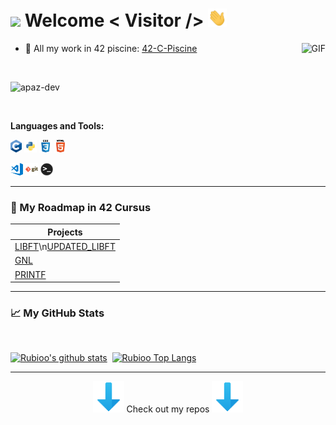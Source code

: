 <h1><img src="https://emojis.slackmojis.com/emojis/images/1531849430/4246/blob-sunglasses.gif?1531849430" width="30"/> Welcome < Visitor /> <img src="https://raw.githubusercontent.com/apaz-dev/apaz-dev/main/assets/Hi.gif" width="30"/></h1>

<p align="left">
<!--<a href="https://twitter.com/" target="_blank"><img height="30" src="https://raw.githubusercontent.com/AbhishekMaira10/AbhishekMaira10/master/Resources/png/twitter.png?raw=true"></a>&nbsp;&nbsp;&nbsp;&nbsp;&nbsp;
<a href="https://www.linkedin.com/" target="_blank"><img height="30" src="https://raw.githubusercontent.com/AbhishekMaira10/AbhishekMaira10/master/linkedin.png?raw=true"></a>&nbsp;&nbsp;&nbsp;&nbsp;&nbsp;-->
<!--<a href="https://open.spotify.com/user/MY_SPOITIFYYY" target="_blank"><img height="30" src="https://raw.githubusercontent.com/apaz-dev/apaz-dev/main/assets/spotify.png?raw=true"></a>&nbsp;&nbsp;&nbsp;&nbsp;&nbsp;--

</p>

Hi, I'm [apaz-dev](https://github.com/apaz-dev), Student of 42 Fundacion Telefonica in Madrid 👨🏻‍💻. I love programming since I was a child and especially cybersecurity. Besides programming, I usually do CTF or play VALORANT 🔫.

If you want to make me happy just put me "Antes de Ameri" 🎶🎶.

<br>


<!-- https://media.giphy.com/media/SWoSkN6DxTszqIKEqv/giphy.gif -->
<!-- <img align="right" height="250" width="400" alt="GIF" src="https://miro.medium.com/max/1360/1*IRGHmiGsa16stedQvIaZfw.gif" /> -->

<img align="right" alt="GIF" src="https://media.giphy.com/media/3ohzdKvLT1DxFxhZAI/giphy.gif" />

 - 🤿 All my work in 42 piscine: [42-C-Piscine](https://github.com/apaz-dev/42-C-Piscine)

<br>
 <p align="left"> <img src="https://komarev.com/ghpvc/?username=apaz-dev" alt="apaz-dev" /> </p>
 
 </br>

**Languages and Tools:**
<br>

<code><img height="20" src="https://raw.githubusercontent.com/apaz-dev/apaz-dev/main/assets/c.png"></code>
<code><img height="20" src="https://raw.githubusercontent.com/apaz-dev/apaz-dev/main/assets/python.png"></code>
<code><img height = "20" src = "https://raw.githubusercontent.com/apaz-dev/apaz-dev/main/assets/css.png"></code>
<code><img height = "20" src = "https://raw.githubusercontent.com/apaz-dev/apaz-dev/main/assets/html.png"></code>

<code><img height="20" src="https://raw.githubusercontent.com/apaz-dev/apaz-dev/main/assets/visual-studio-code.png"></code>
<code><img height="20" src="https://raw.githubusercontent.com/apaz-dev/apaz-dev/main/assets/git.png"></code>
<code><img height="20" src="https://raw.githubusercontent.com/apaz-dev/apaz-dev/main/assets/terminal.png"></code>




---
### 🚗 My Roadmap in 42 Cursus

| Projects                                                     |
|--------------------------------------------------------------|
| [LIBFT](https://github.com/apaz-dev/libft)\n[UPDATED_LIBFT](https://github.com/apaz-dev/libft_c)                   |
| [GNL](https://github.com/apaz-dev/get_next_line)             |
| [PRINTF](https://github.com/apaz-dev/printf)                 |

<!--
### 📢 Find me elsewhere

<img height="140" src="https://leetcard.jacoblin.cool/apaz-dev?theme=unicorn&font=Cabin">

<div style="width: 200px; height:50px; background-color: #343c41; border-radius:4px; text-align: left; background-image: url(https://www.hackthebox.com/images/icon20.png); background-position: right 5px bottom 5px; background-repeat: no-repeat;"><style scoped>@font-face {font-family: "Roboto";font-style: normal;font-weight: 400;src: url(https://fonts.gstatic.com/s/ubuntumono/v6/ViZhet7Ak-LRXZMXzuAfkY4P5ICox8Kq3LLUNMylGO4.woff2) format("woff2");}.htb_font {font-family: "Roboto", monospace;}.htb_nickname {color: #ffffff;font-size: 12px;font-weight: bold;}.htb_points {color: #56C0E0;font-size: 10px;}.htb_respect {color: #f7af3e;font-size: 10px;}.htb_ranking {color: #ffffff;font-size: 10px;}.htb_line {line-height: 12px;margin: 0px;padding: 0px;}.htb_link {color: #9acc14;font-size:0.6em;text-decoration: none;}.htb_link:hover {color: #9acc14;font-size:0.6em;text-decoration: underline;}.htb_link:visited {color: #9acc14;}.htb_rank{color: #ffffff;font-size: 11px;}.htb_row1{height:13px;}.htb_row2{height:17px;}.htb_row3{height:5px;}</style><div style="width: 40px; height: 40px; border-radius:4px; float:left; margin-top:5px; margin-left:5px;"><img style="width:40px; height: 40px; border-radius:4px;" src="https://www.hackthebox.com/storage/avatars/27f2c9fe3f6e3300a8cc488509352381.png"></div><div class="htb_font" style="float:left; height:40px; padding-left: 5px; margin-top:5px;"><p class="htb_line"><span class="htb_nickname">Rubioo02</span> <span class="htb_rank">Pro Hacker</span><br></p><p class="htb_line"><span class="htb_ranking">Rank: 828</span> <img src="https://www.hackthebox.com/images/screenshot.png" style="width:10px;height:10px;"> <span class="htb_points">49</span> <img src="https://www.hackthebox.com/images/star.png" style="width:10px;height:10px;"> <span class="htb_respect">0</span><br></p><p class="htb_line"><a href="https://www.hackthebox.com" class="htb_link">hackthebox.com</a></p></div></div>-->

---


### 📈 My GitHub Stats
<br>

[![Rubioo's github stats](https://github-readme-stats.vercel.app/api?username=apaz-dev&show_icons=true&theme=synthwave)](https://github.com/apaz-dev?tab=repositories)&nbsp;&nbsp;[![Rubioo Top Langs](https://github-readme-stats.vercel.app/api/top-langs/?username=apaz-dev&layout=compact&theme=synthwave)](https://github.com/apaz-dev)

</details>
</p>

<!---->


---
<p align="center">
<img src="https://raw.githubusercontent.com/apaz-dev/apaz-dev/main/assets//flecha_abajo.gif" width="50" alt="FLECHA_ABAJO"> Check out my repos <img src="https://raw.githubusercontent.com/apaz-dev/apaz-dev/main/assets/flecha_abajo.gif" width="50" alt="FLECHA_ABAJO">

